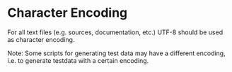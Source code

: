 
Character Encoding
==================

For all text files (e.g. sources, documentation, etc.) UTF-8 should be used as character encoding.


Note: Some scripts for generating test data may have a different encoding, i.e. to generate
testdata with a certain encoding.
